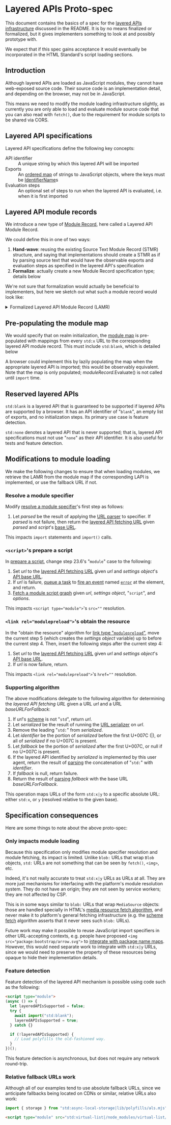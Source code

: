 # Layered APIs Proto-spec

This document contains the basics of a spec for the [layered APIs infrastructure](./README.md#part-1-the-infrastructure) discussed in the README. It is by no means finalized or formalized, but it gives implementers something to look at and possibly prototype with.

We expect that if this spec gains acceptance it would eventually be incorporated in the HTML Standard's script loading sections.

## Introduction

Although layered APIs are loaded as JavaScript modules, they cannot have web-exposed source code. Their source code is an implementation detail, and depending on the browser, may not be in JavaScript.

This means we need to modify the module loading infrastructure slightly, as currently you are only able to load and evaluate module source code that you can also read with `fetch()`, due to the requirement for module scripts to be shared via CORS.

## Layered API specifications

Layered API specifications define the following key concepts:

<dl>
  <dt id="api-identifier">API identifier
  <dd>A unique string by which this layered API will be imported

  <dt id="exports">Exports
  <dd>An <a href="https://infra.spec.whatwg.org/#ordered-map">ordered map</a> of strings to JavaScript objects, where the keys must be <a href="https://tc39.github.io/ecma262/#prod-IdentifierName">IdentifierName</a>s

  <dt id="evaluation-steps">Evaluation steps
  <dd>An optional set of steps to run when the layered API is evaluated, i.e. when it is first imported
</dl>

## Layered API module records

We introduce a new type of [Module Record](https://tc39.github.io/ecma262/#sec-abstract-module-records), here called a Layered API Module Record.

We could define this in one of two ways:

1. **Hand-wave**: reusing the existing Source Text Module Record (STMR) structure, and saying that implementations should create a STMR as if by parsing source text that would have the observable exports and evaluation steps as specified in the layered API's specification
2. **Formalize**: actually create a new Module Record specification type; details below

We're not sure that formalization would actually be beneficial to implementers, but here we sketch out what such a module record would look like:

<details>
<summary>Formalized Layered API Module Record (LAMR)</summary>

<dl>
  <dt>[[Realm]]
  <dd>Every Realm contains a full set of LAMRs

  <dt>[[Environment]]
  <dd>A synthetic Module Environment created and populated with bindings corresponding to the exports defined in the layered API's specification

  <dt>[[Namespace]]
  <dd>No special treatment needed; the ECMAScript specification machinery will lazily fill this in for us

  <dt>[[HostDefined]]
  <dd>Not used

  <dt>GetExportedNames(exportStarSet)
  <dd>Returns the list of exported names defined in the layered API's specification. (The <var>exportStarSet</var> can be ignored in our case, as layered APIs cannot participate in module cycles.)

  <dt>ResolveExport(exportName, resolveSet)
  <dd>Checks if <var>exportName</var> is present in the list of exported names defined in the layered API's specification; returns { [[Module]]: this LAMR, [[BindingName]]: <var>exportName</var> } if so, or null otherwise. (The <var>resolveSet</var> can be ignored since layered APIs cannot participate in module cycles.)

  <dt>Instantiate()
  <dd>Sets up [[Environment]] as described above

  <dt>Evaluate()
  <dd>Evaluates any setup code described in the layered API's specification
</dl>
</details>

## Pre-populating the module map

We would specify that on realm initialization, the [module map](https://html.spec.whatwg.org/multipage/webappapis.html#concept-settings-object-module-map) is pre-populated with mappings from every `std:x` URL to the corresponding layered API module record. This must include `std:blank`, which is detailed below

A browser could implement this by lazily populating the map when the appropriate layered API is imported; this would be observably equivalent. Note that the map is only populated; _moduleRecord_.Evaluate() is not called until `import` time.

## Reserved layered APIs

`std:blank` is a layered API that is guaranteed to be supported if layered APIs are supported by a browser. It has an API identifier of "`blank`", an empty list of exports, and no initialization steps. Its primary use case is feature detection.

`std:none` denotes a layered API that is never supported; that is, layered API specifications must not use "`none`" as their API identifier. It is also useful for tests and feature detection.

## Modifications to module loading

We make the following changes to ensure that when loading modules, we retrieve the LAMR from the module map if the corresponding LAPI is implemented, or use the fallback URL if not.

### Resolve a module specifier

Modify [resolve a module specifier](https://html.spec.whatwg.org/multipage/webappapis.html#resolve-a-module-specifier)'s first step as follows:

1. Let _parsed_ be the result of applying the [URL parser](https://url.spec.whatwg.org/#concept-url-parser) to specifier. If _parsed_ is not failure, then return the [layered API fetching URL](#user-content-layered-api-fetching-url) given _parsed_ and _script_'s [base URL](https://html.spec.whatwg.org/multipage/webappapis.html#concept-script-base-url).

This impacts `import` statements and `import()` calls.

### `<script>`'s prepare a script

In [prepare a script](https://html.spec.whatwg.org/multipage/scripting.html#prepare-a-script), change step 23.6's "`module`" case to the following:

1. Set _url_ to the [layered API fetching URL](#user-content-layered-api-fetching-url) given _url_ and _settings object_'s [API base URL](https://html.spec.whatwg.org/multipage/webappapis.html#api-base-url).
1. If _url_ is failure, [queue a task](https://html.spec.whatwg.org/multipage/webappapis.html#queue-a-task) to [fire an event](https://dom.spec.whatwg.org/#concept-event-fire) named [`error`](https://html.spec.whatwg.org/multipage/indices.html#event-error) at the element, and return.
1. [Fetch a module script graph](https://html.spec.whatwg.org/multipage/webappapis.html#fetch-a-module-script-tree) given _url_, _settings object_, "`script`", and _options_.

This impacts `<script type="module">`'s `src=""` resolution.

### `<link rel="modulepreload">`'s obtain the resource

In the "obtain the resource" algorithm for [link type "`modulepreload`"](https://html.spec.whatwg.org/#link-type-modulepreload), move the current step 5 (which creates the _settings object_ variable) up to before the current step 4. Then, insert the following steps after the current step 4:

1. Set _url_ to the [layered API fetching URL](#user-content-layered-api-fetching-url) given _url_ and _settings object_'s [API base URL](https://html.spec.whatwg.org/multipage/webappapis.html#api-base-url).
1. If _url_ is now failure, return.

This impacts `<link rel="modulepreload">`'s `href=""` resolution.

### Supporting algorithm

<p id="layered-api-fetching-url">The above modifications delegate to the following algorithm for determining the <dfn>layered API fetching URL</dfn> given a URL <var>url</var> and a URL <var>baseURLForFallback</var>:

1. If _url_'s [scheme](https://url.spec.whatwg.org/#concept-url-scheme) is not "`std`", return _url_.
1. Let _serialized_ be the result of running the [URL serializer](https://url.spec.whatwg.org/#concept-url-serializer) on _url_.
1. Remove the leading "`std:`" from _serialized_.
1. Let _identifier_ be the portion of _serialized_ before the first U+007C (|), or all of _serialized_ if no U+007C is present.
1. Let _fallback_ be the portion of _serialized_ after the first U+007C, or null if no U+007C is present.
1. If the layered API identified by _serialized_ is implemented by this user agent, return the result of [parsing](https://url.spec.whatwg.org/#concept-url-parser) the concatenation of "`std:`" with _identifier_.
1. If _fallback_ is null, return failure.
1. Return the result of [parsing](https://url.spec.whatwg.org/#concept-url-parser) _fallback_ with the base URL _baseURLForFallback_.

This operation maps URLs of the form `std:x|y` to a specific absolute URL: either `std:x`, or `y` (resolved relative to the given base).

## Specification consequences

Here are some things to note about the above proto-spec:

### Only impacts module loading

Because this specification only modifies module specifier resolution and module fetching, its impact is limited. Unlike `blob:` URLs that wrap `Blob` objects, `std:` URLs are not something that can be seen by `fetch()`, `<img>`, etc.

Indeed, it's not really accurate to treat `std:x|y` URLs as URLs at all. They are more just mechanisms for interfacing with the platform's module resolution system. They do not have an origin; they are not seen by service workers; they are not affected by CSP.

This is in some ways similar to `blob:` URLs that wrap `MediaSource` objects: those are handled specially in HTML's [media resource fetch algorithm](https://html.spec.whatwg.org/#concept-media-load-resource), and never make it to platform's general fetching infrastructure (e.g. the [scheme fetch](https://fetch.spec.whatwg.org/#scheme-fetch) algorithm asserts that it never sees such `blob:` URLs).

Future work may make it possible to reuse JavaScript import specifiers in other URL-accepting contexts, e.g. people have proposed `<img src="package:bootstrap/arrow.svg">` to [integrate with package name maps](https://github.com/domenic/package-name-maps/issues/23). However, this would need separate work to integrate with `std:x|y` URLs, since we would need to preserve the property of these resources being opaque to hide their implementation details.

### Feature detection

Feature detection of the layered API mechanism is possible using code such as the following:

```html
<script type="module">
(async () => {
  let layeredAPIsSupported = false;
  try {
    await import("std:blank");
    layeredAPIsSupported = true;
  } catch {}

  if (!layeredAPIsSupported) {
    // Load polyfills the old-fashioned way.
  }
})();
```

This feature detection is asynchronous, but does not require any network round-trip.

### Relative fallback URLs work

Although all of our examples tend to use absolute fallback URLs, since we anticipate fallbacks being located on CDNs or similar, relative URLs also work:

```js
import { storage } from "std:async-local-storage|lib/polyfills/als.mjs";
```

```html
<script type="module" src="std:virtual-list|/node_modules/virtual-list/element.mjs">
```
